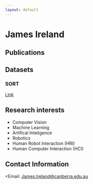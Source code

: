 ```yaml
---
layout: default
---
```


# James Ireland 

## Publications

## Datasets
### SORT
<a href="https://james-ireland.github.io/Datasets">Link</a>

## Research interests  
* Computer Vision 
* Machine Learning 
* Artifical Inteligence  
* Robotics
* Human Robot Interaction (HRI) 
* Human Computer Interaction (HCI) 

## Contact Information
<Email: James.Ireland@canberra.edu.au
